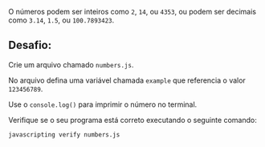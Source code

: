 O números podem ser inteiros como `2`, `14`, ou `4353`, ou podem ser decimais  
como `3.14`, `1.5`, ou `100.7893423`.

## Desafio:

Crie um arquivo chamado `numbers.js`.

No arquivo defina uma variável chamada `example` que referencia o valor `123456789`.

Use o `console.log()` para imprimir o número no terminal.

Verifique se o seu programa está correto executando o seguinte comando:

`javascripting verify numbers.js`
